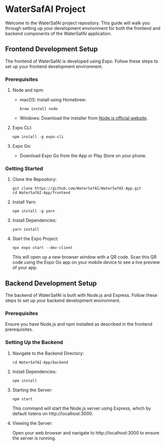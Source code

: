 # WaterSafAI Project

Welcome to the WaterSafAI project repository. This guide will walk you through setting up your development environment for both the frontend and backend components of the WaterSafAI application.

## Frontend Development Setup

The frontend of WaterSafAI is developed using Expo. Follow these steps to set up your frontend development environment.

### Prerequisites

1. Node and npm:

    - macOS: Install using Homebrew:

        ```
        brew install node
        ```

    - Windows: Download the installer from [Node.js official website](https://nodejs.org/en/download/).


2. Expo CLI:

    ```
    npm install -g expo-cli
    ```


3. Expo Go:

    - Download Expo Go from the App or Play Store on your phone.

### Getting Started

1. Clone the Repository:

    ```
    git clone https://github.com/WaterSafAI/WaterSafAI-App.git
    cd WaterSafAI-App/frontend
    ```

2. Install Yarn:

    ```
    npm install -g yarn
    ```

3. Install Dependencies:

    ```
    yarn install
    ```

3. Start the Expo Project:

    ```
    npx expo start --dev-client
    ```

    This will open up a new browser window with a QR code. Scan this QR code using the Expo Go app on your mobile device to see a live preview of your app.

## Backend Development Setup

The backend of WaterSafAI is built with Node.js and Express. Follow these steps to set up your backend development environment.

### Prerequisites

Ensure you have Node.js and npm installed as described in the frontend prerequisites.

### Setting Up the Backend

1. Navigate to the Backend Directory:

    ```
    cd WaterSafAI-App/backend
    ```

2. Install Dependencies:

    ```
    npm install
    ```

3. Starting the Server:

    ```
    npm start
    ```

    This command will start the Node.js server using Express, which by default listens on http://localhost:3000.

4. Viewing the Server:

    Open your web browser and navigate to http://localhost:3000 to ensure the server is running.